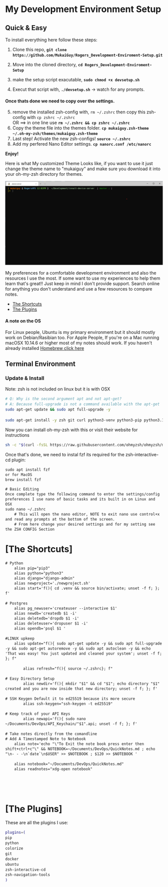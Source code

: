 # My Development Environment Setup 
## Quick & Easy
To install everything here follow these steps:
1) Clone this repo, __`git clone https://github.com/MukaiGuy/Rogers_Development-Enviroment-Setup.git`__
2) Move into the cloned directory, __`cd Rogers_Development-Enviroment-Setup`__

3) make the setup script exacutable, __`sudo chmod +x devsetup.sh`__
4) Execut that script with, __`./devsetup.sh`__ -> watch for any prompts.

#### Once thats done we need to copy over the settings.  
5) remove the installed zsh-config with, `rm ~/.zshrc` then copy this zsh-config with `cp zshrc ~/.zshrc` <br>
OR	==> in one line use __`rm ~/.zshrc && cp zshrc ~/.zshrc`__
6) Copy the theme file into the themes folder. __`cp mukaiguy.zsh-theme ~/.oh-my-zsh/themes/mukaiguy.zsh-theme`__
7) Last step! Activate the new zsh-configs! __`source ~/.zshrc`__
8) Add my perfered Nano Editor settings. __`cp nanorc.conf /etc/nanorc`__ 


__Enjoy!__

Here is what My customized Theme Looks like, if you want to use it just change the theme name to "mukaiguy" and make sure you download it into your oh-my-zsh directory for themes. 

![mukaiguy.zsh-theme](https://github.com/MukaiGuy/Rogers_Development-Enviroment-Setup/blob/master/2020-11-28_My_ZSH-theme.png)

My preferences for a comfortable development environment and also the resources I use the most.
If some want to use my experiences to help them learn that's great!! Just keep in mind I don't provide support. 
Search online for anything you don't understand and use a few resources to compare notes.

* [The Shortcuts](#the-shortcuts)
* [The Plugins](#the-plugins)

#### A note on the OS                                                                                                                                             
For Linux people, Ubuntu is my primary environment but it should mostly work on Debian/Rasibian too. For Apple People, If you're on a Mac running macOSX 10.14.6 
or higher most of my notes should work. If you haven't already installed [Homebrew click here](https://brew.sh/) 



## Terminal Environment                                                                                                                                                                                                                                                                                                            


### Update & Install 
Note: zsh is not included on linux but it is with OSX

 ```bash
# Q: Why is the second argument apt and not apt-get? 
# A: Because full-upgrade is not a command available with the apt-get 
sudo apt-get update && sudo apt full-upgrade -y

sudo apt-get install -y zsh git curl python3-venv python3-pip python3.10
```
Now you can install oh-my-zsh with this or visit their website for instructions 
```bash            
sh -c "$(curl -fsSL https://raw.githubusercontent.com/ohmyzsh/ohmyzsh/master/tools/install.sh)" 
```

Once that's done, we need to instal fzf its required for the zsh-interactive-cd plugin:
```
sudo apt install fzf
or for MacOS
brew install fzf
```

```  
# Basic Editing
Once complete type the following command to enter the settings/config preferences I use nano of basic tasks and its built in on Linux and OSX
sudo nano ~/.zshrc
    # This will open the nano editor, NOTE to exit nano use control+x and read any prompts at the bottom of the screen.
    # From here change your desired settings and for my setting see the ZSH CONFIG Section

```
           

# [The Shortcuts]
```shell
# Python
	alias pip="pip3"
	alias python="python3"
	alias django="django-admin"
	alias newproject='./newproject.sh'
	alias start='f(){ cd .venv && source bin/activate; unset -f f; }; f'

# Postgres
	alias pg_newuser='createuser --interactive $1'
	alias newdb='createdb $1 -i'
	alias deletedb='dropdb $1 -i'
	alias deleteuser='dropuser $1 -i'
	alias opendb='psql $1 '

#LINUX upkeep  
   	alias update="f(){ sudo apt-get update -y && sudo apt full-upgrade -y && sudo apt-get autoremove -y && sudo apt autoclean -y && echo 'That was easy! You just updated and cleaned your system'; unset -f f; }; f"

        alias refresh="f(){ source ~/.zshrc}; f"    

# Easy Directory Setup
        alias newdir='f(){ mkdir "$1" && cd "$1"; echo directory "$1" created and you are now inside that new directory; unset -f f; }; f'

# SSH Keygen Default it to ed25519 because its more secure
        alias ssh-keygen="ssh-keygen -t ed25519"
       
# Keep track of your API Keys
        alias newapi='f(){ sudo nano ~/Documents/DevOps/API_Keychain/"$1".api; unset -f f; }; f'
	
# Take notes directly from the comandline
# Add A Timestamped Note to Notebook
	alias note='echo "\"To Exit the note book press enter then shift+ctrl+c"\" && NOTEBOOK=~/Documents/DevOps/QuickNotes.md ; echo "\n- - -\n`date`\n$USER" >> $NOTEBOOK ; $120 >> $NOTEBOOK '

	alias notebook="~/Documents/DevOps/QuickNotes.md"
	alias readnotes="xdg-open notebook"
 

	
	
```
# [The Plugins]
These are all the plugins I use:
```zsh
plugins=(
pip
python
colorize
git
docker
ubuntu
zsh-interactive-cd
zsh-navigation-tools
)
```




